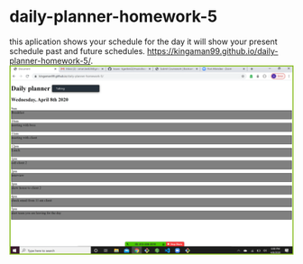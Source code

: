 # daily-planner-homework-5
this aplication shows your schedule for the day it will show your present schedule past and future schedules. https://kingaman99.github.io/daily-planner-homework-5/.
![screenshot of the applitcation](assets/capture.PNG)


